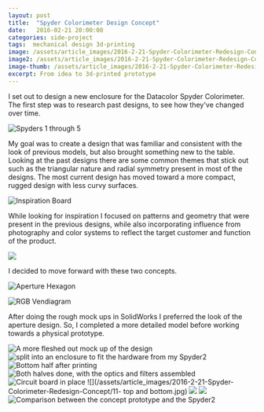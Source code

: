 ```yaml
---
layout: post
title:  "Spyder Colorimeter Design Concept"
date:   2016-02-21 20:00:00
categories: side-project
tags:  mechanical design 3d-printing
image: /assets/article_images/2016-2-21-Spyder-Colorimeter-Redesign-Concept/14-comparison.jpg
image2: /assets/article_images/2016-2-21-Spyder-Colorimeter-Redesign-Concept/14-comparison.jpg
image-thumb: /assets/article_images/2016-2-21-Spyder-Colorimeter-Redesign-Concept/14-comparison.jpg
excerpt: From idea to 3d-printed prototype
---
```


I set out to design a new enclosure for the Datacolor Spyder Colorimeter.  The first step was to research past designs, to see how they've changed over time.

![Spyders 1 through 5](/assets/article_images/2016-2-21-Spyder-Colorimeter-Redesign-Concept/1-design-history.jpg)

My goal was to create a design that was familiar and consistent with the look of previous models, but also brought something new to the table.
 Looking at the past designs there are some common themes that stick out such as the triangular nature and radial symmetry present in most of the designs.  The most current design has moved toward a more compact, rugged design with less curvy surfaces.

![Inspiration Board](/assets/article_images/2016-2-21-Spyder-Colorimeter-Redesign-Concept/2-insiration-board.jpg)

While looking for inspiration I focused on patterns and geometry that were present in the previous designs, while also incorporating influence from photography and color systems to reflect the target customer and function of the product.

![](/assets/article_images/2016-2-21-Spyder-Colorimeter-Redesign-Concept/3-selected-ideas.jpg)

I decided to move forward with these two concepts.

![Aperture Hexagon](/assets/article_images/2016-2-21-Spyder-Colorimeter-Redesign-Concept/4-hexagon-concept.jpg)

![RGB Vendiagram](/assets/article_images/2016-2-21-Spyder-Colorimeter-Redesign-Concept/5-vendiagram-concept.jpg)

After doing the rough mock ups in SolidWorks I preferred the look of the aperture design. So, I completed a more detailed model before working towards a physical prototype.

![A more fleshed out mock up of the design](/assets/article_images/2016-2-21-Spyder-Colorimeter-Redesign-Concept/6-fleshed-hex-concept.jpg)
![split into an enclosure to fit the hardware from my Spyder2](/assets/article_images/2016-2-21-Spyder-Colorimeter-Redesign-Concept/7-case-model.jpg)
![Bottom half after printing](/assets/article_images/2016-2-21-Spyder-Colorimeter-Redesign-Concept/8-bottom-half-on-printer.jpg)
![Both halves done, with the optics and filters assembled](/assets/article_images/2016-2-21-Spyder-Colorimeter-Redesign-Concept/9-enclosure.jpg)
![Circuit board in place](/assets/article_images/2016-2-21-Spyder-Colorimeter-Redesign-Concept/10-circuit-board-fit.jpg)
![](/assets/article_images/2016-2-21-Spyder-Colorimeter-Redesign-Concept/11- top and bottom.jpg)
![](/assets/article_images/2016-2-21-Spyder-Colorimeter-Redesign-Concept/12-angle-shot.jpg)
![](/assets/article_images/2016-2-21-Spyder-Colorimeter-Redesign-Concept/13-side-shot.jpg)
![Comparison between the concept prototype and the Spyder2](/assets/article_images/2016-2-21-Spyder-Colorimeter-Redesign-Concept/14-comparison.jpg)
